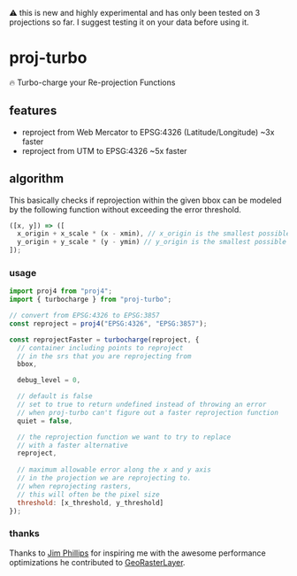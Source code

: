 :warning: this is new and highly experimental and has only been tested on 3 projections so far.  I suggest testing it on your data before using it.


# proj-turbo
:fire: Turbo-charge your Re-projection Functions

## features
- reproject from Web Mercator to EPSG:4326 (Latitude/Longitude) ~3x faster
- reproject from UTM to EPSG:4326 ~5x faster

## algorithm
This basically checks if reprojection within the given bbox can be modeled by the following function without exceeding the error threshold.
```js
([x, y]) => ([
  x_origin + x_scale * (x - xmin), // x_origin is the smallest possible x output value, xmin is from the given bbox
  y_origin + y_scale * (y - ymin) // y_origin is the smallest possible y output value , ymin is from the given bbox
]);
```

### usage
```js
import proj4 from "proj4";
import { turbocharge } from "proj-turbo";

// convert from EPSG:4326 to EPSG:3857
const reproject = proj4("EPSG:4326", "EPSG:3857");

const reprojectFaster = turbocharge(reproject, {
  // container including points to reproject
  // in the srs that you are reprojecting from
  bbox,

  debug_level = 0,

  // default is false
  // set to true to return undefined instead of throwing an error
  // when proj-turbo can't figure out a faster reprojection function
  quiet = false,

  // the reprojection function we want to try to replace
  // with a faster alternative
  reproject,
  
  // maximum allowable error along the x and y axis
  // in the projection we are reprojecting to.
  // when reprojecting rasters,
  // this will often be the pixel size
  threshold: [x_threshold, y_threshold]
});
```

### thanks
Thanks to [Jim Phillips](https://github.com/jcphill) for inspiring me with the awesome performance optimizations he contributed to [GeoRasterLayer](https://github.com/GeoTIFF/georaster-layer-for-leaflet).
